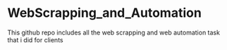 # WebScrapping_and_Automation
This github repo includes all the web scrapping and web automation task that i did for clients 
